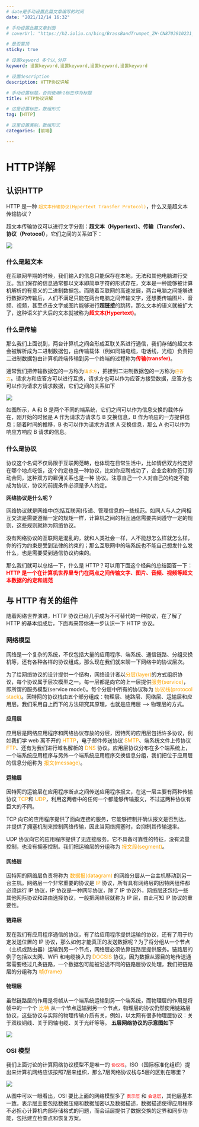 ```yaml
---
# date是手动设置此篇文章编写的时间
date: "2021/12/14 16:32"

# 手动设置此篇文章封面
# coverUrl: "https://h2.ioliu.cn/bing/BrassBandTrumpet_ZH-CN8703910231_640x480.jpg?imageslim"

# 是否置顶
sticky: true

# 设置keyword 多个以,分开
keyword: 设置keyword,设置keyword,设置keyword,设置keyword

# 设置description
description: HTTP协议详解

# 手动设置标题，否则使用h1标签作为标题
title: HTTP协议详解

# 这是设置标签，数组形式
tag: [HTTP]

# 这里设置类别，数组形式
categories: [前端]

---
```


# HTTP详解

## 认识HTTP

HTTP 是一种 <span style="color:orange">`超文本传输协议(Hypertext Transfer Protocol)`</span>，什么又是超文本传输协议？

超文本传输协议可以进行文字分割：**超文本（Hypertext）、传输（Transfer）、协议（Protocol）**，它们之间的关系如下：

![](https://s4.ax1x.com/2022/02/12/HwAUBQ.png)

### 什么是超文本

在互联网早期的时候，我们输入的信息只能保存在本地，无法和其他电脑进行交互。我们保存的信息通常都以文本即简单字符的形式存在，文本是一种能够被计算机解析的有意义的二进制数据包。而随着互联网的高速发展，两台电脑之间能够进行数据的传输后，人们不满足只能在两台电脑之间传输文字，还想要传输图片、音频、视频，甚至点击文字或图片能够进行**超链接**的跳转，那么文本的语义就被扩大了，这种语义扩大后的文本就被称为<span style="color:red">**超文本(Hypertext)**</span>。

### 什么是传输

那么我们上面说到，两台计算机之间会形成互联关系进行通信，我们存储的超文本会被解析成为二进制数据包，由传输载体（例如同轴电缆，电话线，光缆）负责把二进制数据包由计算机终端传输到另一个终端的过程称为<span style="color:red">**传输(transfer)**</span>。

通常我们把传输数据包的一方称为<span style="color:orange">`请求方`</span>，把接到二进制数据包的一方称为<span style="color:orange">`应答方`</span>。请求方和应答方可以进行互换，请求方也可以作为应答方接受数据，应答方也可以作为请求方请求数据，它们之间的关系如下

![](https://s4.ax1x.com/2022/02/12/HwAguF.png)

如图所示，A 和 B 是两个不同的端系统，它们之间可以作为信息交换的载体存在，刚开始的时候是 A 作为请求方请求与 B 交换信息，B 作为响应的一方提供信息；随着时间的推移，B 也可以作为请求方请求 A 交换信息，那么 A 也可以作为响应方响应 B 请求的信息。

### 什么是协议

协议这个名词不仅局限于互联网范畴，也体现在日常生活中，比如情侣双方约定好在哪个地点吃饭，这个约定也是一种协议，比如你应聘成功了，企业会和你签订劳动合同，这种双方的雇佣关系也是一种 协议。注意自己一个人对自己的约定不能成为协议，协议的前提条件必须是多人约定。

**网络协议是什么呢？**

网络协议就是网络中(包括互联网)传递、管理信息的一些规范。如同人与人之间相互交流是需要遵循一定的规矩一样，计算机之间的相互通信需要共同遵守一定的规则，这些规则就称为网络协议。

没有网络协议的互联网是混乱的，就和人类社会一样，人不能想怎么样就怎么样，你的行为约束是受到法律的约束的；那么互联网中的端系统也不能自己想发什么发什么，也是需要受到通信协议约束的。

那么我们就可以总结一下，什么是 HTTP？可以用下面这个经典的总结回答一下：<span  style="color:red">**HTTP 是一个在计算机世界里专门在两点之间传输文字、图片、音频、视频等超文本数据的约定和规范**</span> 

## 与 HTTP 有关的组件

随着网络世界演进，HTTP 协议已经几乎成为不可替代的一种协议，在了解了 HTTP 的基本组成后，下面再来带你进一步认识一下 HTTP 协议。

### 网络模型

网络是一个复杂的系统，不仅包括大量的应用程序、端系统、通信链路、分组交换机等，还有各种各样的协议组成，那么现在我们就来聊一下网络中的协议层次。

为了给网络协议的设计提供一个结构，网络设计者以<span style="color:orange">分层(layer)</span>的方式组织协议，每个协议属于层次模型之一。每一层都是向它的上一层提供<span style="color:orange">服务(service)</span>，即所谓的服务模型(service model)。每个分层中所有的协议称为 <span style="color:orange">协议栈(protocol stack)</span>。因特网的协议栈由五个部分组成：物理层、链路层、网络层、运输层和应用层。我们采用自上而下的方法研究其原理，也就是应用层 ——> 物理层的方式。

#### 应用层

应用层是网络应用程序和网络协议存放的分层，因特网的应用层包括许多协议，例如我们学 web 离不开的 <span style="color:orange">HTTP</span>，电子邮件传送协议 <span style="color:orange">SMTP</span>、端系统文件上传协议 <span style="color:orange">FTP</span>、还有为我们进行域名解析的<span style="color:orange"> DNS </span>协议。应用层协议分布在多个端系统上，一个端系统应用程序与另外一个端系统应用程序交换信息分组，我们把位于应用层的信息分组称为 <span style="color:orange">报文(message)</span>。

#### 运输层

因特网的运输层在应用程序断点之间传送应用程序报文，在这一层主要有两种传输协议 <span style="color:orange">TCP</span>和 <span style="color:orange">UDP</span>，利用这两者中的任何一个都能够传输报文，不过这两种协议有巨大的不同。

TCP 向它的应用程序提供了面向连接的服务，它能够控制并确认报文是否到达，并提供了拥塞机制来控制网络传输，因此当网络拥塞时，会抑制其传输速率。

UDP 协议向它的应用程序提供了无连接服务。它不具备可靠性的特征，没有流量控制，也没有拥塞控制。我们把运输层的分组称为 <span style="color:orange">报文段(segment)</span>。

#### 网络层

因特网的网络层负责将称为 <span style="color:orange">数据报(datagram) </span>的网络分层从一台主机移动到另一台主机。网络层一个非常重要的协议是<span style="color:orange"> IP </span>协议，所有具有网络层的因特网组件都必须运行 IP 协议，IP 协议是一种网际协议，除了 IP 协议外，网络层还包括一些其他网际协议和路由选择协议，一般把网络层就称为 IP 层，由此可知 IP 协议的重要性。

#### 链路层

现在我们有应用程序通信的协议，有了给应用程序提供运输的协议，还有了用于约定发送位置的 IP 协议，那么如何才能真正的发送数据呢？为了将分组从一个节点（主机或路由器）运输到另一个节点，网络层必须依靠链路层提供服务。链路层的例子包括以太网、WiFi 和电缆接入的<span style="color:orange"> DOCSIS </span>协议，因为数据从源目的地传送通常需要经过几条链路，一个数据包可能被沿途不同的链路层协议处理，我们把链路层的分组称为 <span style="color:orange">帧(frame)</span>

#### 物理层

虽然链路层的作用是将帧从一个端系统运输到另一个端系统，而物理层的作用是将帧中的一个个 <span style="color:orange">比特 </span>从一个节点运输到另一个节点，物理层的协议仍然使用链路层协议，这些协议与实际的物理传输介质有关，例如，以太网有很多物理层协议：关于双绞铜线、关于同轴电缆、关于光纤等等。
**五层网络协议的示意图如下**

![](https://s4.ax1x.com/2022/02/12/HwVKJI.png)

### OSI 模型

我们上面讨论的计算网络协议模型不是唯一的 <span style="color:red">`协议栈`</span>，ISO（国际标准化组织）提出来计算机网络应该按照7层来组织，那么7层网络协议栈与5层的区别在哪里？



![](https://s4.ax1x.com/2022/02/12/Hwgzvj.png)

从图中可以一眼看出，OSI 要比上面的网络模型多了 <span style="color:red">`表示层`</span> 和 <span style="color:red">`会话层`</span>，其他层基本一致。表示层主要包括数据压缩和数据加密以及数据描述，数据描述使得应用程序不必担心计算机内部存储格式的问题，而会话层提供了数据交换的定界和同步功能，包括建立检查点和恢复方案。